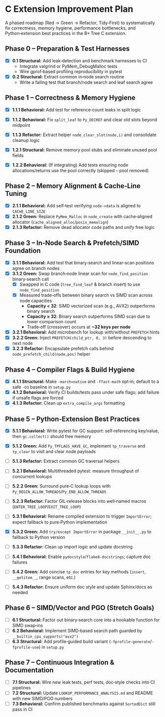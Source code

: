 # C Extension Improvement Plan

A phased roadmap (Red → Green → Refactor, Tidy‑First) to systematically fix correctness, memory hygiene, performance bottlenecks, and Python‑extension best practices in the B+ Tree C extension.

## Phase 0 – Preparation & Test Harnesses

- [x] **0.1 Structural:** Add leak‑detection and benchmark harnesses to CI
  - Integrate valgrind or PyMem_DebugMalloc tests
  - Wire gprof‑based profiling reproducibility in pytest
- [x] **0.2 Structural:** Extract common in‑node search routine
  - Write a failing test that branch/node search and leaf search agree

## Phase 1 – Correctness & Memory Hygiene

- [x] **1.1.1 Behavioral:** Add test for reference‑count leaks in split logic
- [x] **1.1.2 Behavioral:** Fix `split_leaf` to `Py_DECREF` and clear old slots beyond midpoint
- [x] **1.1.3 Refactor:** Extract helper `node_clear_slot(node,i)` and consolidate cleanup logic

- [x] **1.2.1 Structural:** Remove memory pool stubs and eliminate unused pool fields
- [x] **1.2.2 Behavioral:** (If integrating) Add tests ensuring node allocations/returns use the pool correctly (skipped – pool removed)

## Phase 2 – Memory Alignment & Cache‑Line Tuning

- [x] **2.1.1 Behavioral:** Add self‑test verifying `node->data` is aligned to `CACHE_LINE_SIZE`
- [x] **2.1.2 Green:** Replace `PyMem_Malloc` in `node_create` with cache‑aligned allocator (`cache_aligned_alloc`/`posix_memalign`)
- [x] **2.1.3 Refactor:** Remove dead allocator code paths and unify free logic

## Phase 3 – In‑Node Search & Prefetch/SIMD Foundation

- [x] **3.1.1 Behavioral:** Add test that binary‑search and linear‑scan positions agree on branch nodes
- [x] **3.1.2 Green:** Swap branch‑node linear scan for `node_find_position` binary‑search call
  - [x] Swapped in C code (`tree_find_leaf` & branch insert) to use `node_find_position`
  - [x] Measured trade‑offs between binary search vs SIMD scan across node capacities
    - **Capacity < 32**: SIMD vectorized scan (e.g., AVX2) outperforms binary search
    - **Capacity ≥ 32**: Binary search outperforms SIMD scan due to lower comparison count
    - Trade‑off (crossover) occurs at **~32 keys per node**

- [x] **3.2.1 Behavioral:** Add microbench for lookup with/without `PREFETCH` hints
- [x] **3.2.2 Green:** Inject `PREFETCH(child_ptr, 0, 3)` before descending to next node
- [x] **3.2.3 Refactor:** Encapsulate prefetch calls behind `node_prefetch_child(node,pos)` helper

## Phase 4 – Compiler Flags & Build Hygiene

- [x] **4.1.1 Structural:** Make `-march=native` and `-ffast-math` opt‑in; default to a safe `-O3` baseline in `setup.py`
- [x] **4.1.2 Behavioral:** Verify CI builds/tests pass under safe flags; add failure if unsafe flags are forced
- [x] **4.1.3 Refactor:** Clean up `extra_compile_args` formatting

## Phase 5 – Python‑Extension Best Practices

- [x] **5.1.1 Behavioral:** Write pytest for GC support: self‑referencing key/value, then `gc.collect()` should free memory
- [x] **5.1.2 Green:** Add `Py_TPFLAGS_HAVE_GC`, implement `tp_traverse` and `tp_clear` to visit and clear node payloads
- [ ] **5.1.3 Refactor:** Extract common GC traversal helpers

- [ ] **5.2.1 Behavioral:** Multithreaded pytest: measure throughput of concurrent lookups
- [ ] **5.2.2 Green:** Surround pure‑C lookup loops with `Py_BEGIN_ALLOW_THREADS`/`Py_END_ALLOW_THREADS`
- [ ] **5.2.3 Refactor:** Factor GIL‑release blocks into well‑named macros (`ENTER_TREE_LOOP`/`EXIT_TREE_LOOP`)

- [ ] **5.3.1 Behavioral:** Rename compiled extension to trigger `ImportError`; expect fallback to pure‑Python implementation
- [x] **5.3.2 Green:** Add `try/except ImportError` in package `__init__.py` to fallback to Python version
- [ ] **5.3.3 Refactor:** Clean up import logic and update docstring

- [ ] **5.4.1 Behavioral:** Enable `pydocstyle`/`flake8-docstrings`; capture doc failures
- [ ] **5.4.2 Green:** Add concise `tp_doc` entries for key methods (`insert`, `__getitem__`, range scans, etc.)
- [ ] **5.4.3 Refactor:** Ensure uniform doc style and update Sphinx/docs as needed

## Phase 6 – SIMD/Vector and PGO (Stretch Goals)

- [ ] **6.1 Structural:** Factor out binary‑search core into a hookable function for SIMD swap‑ins
- [ ] **6.2 Behavioral:** Implement SIMD‑based search path guarded by `__builtin_cpu_supports("avx2")`
- [ ] **6.3 Structural:** Add profile‑guided build variant (`-fprofile-generate`/`-fprofile-use`) in `setup.py`

## Phase 7 – Continuous Integration & Documentation

- [ ] **7.1 Structural:** Wire new leak tests, perf tests, doc‑style checks into CI pipelines
- [ ] **7.2 Structural:** Update `LOOKUP_PERFORMANCE_ANALYSIS.md` and README with new SIMD/PGO numbers
- [ ] **7.3 Behavioral:** Confirm published benchmarks against `SortedDict` still pass in CI